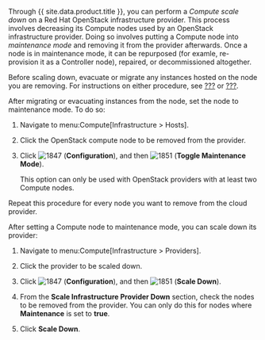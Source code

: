 Through {{ site.data.product.title }}, you can perform a *Compute scale down* on a Red
Hat OpenStack infrastructure provider. This process involves decreasing
its Compute nodes used by an OpenStack infrastructure provider. Doing so
involves putting a Compute node into *maintenance mode* and removing it
from the provider afterwards. Once a node is in maintenance mode, it can
be repurposed (for examle, re-provision it as a Controller node),
repaired, or decommissioned altogether.

Before scaling down, evacuate or migrate any instances hosted on the
node you are removing. For instructions on either procedure, see
[???](#_to_live_migrate_an_instance) or
[???](#_to_evacuate_an_instance).

After migrating or evacuating instances from the node, set the node to
maintenance mode. To do so:

1.  Navigate to menu:Compute\[Infrastructure \> Hosts\].

2.  Click the OpenStack compute node to be removed from the provider.

3.  Click ![1847](../images/1847.png) (**Configuration**), and then
    ![1851](../images/1851.png) (**Toggle Maintenance Mode**).

    <div class="note">

    This option can only be used with OpenStack providers with at least
    two Compute nodes.

    </div>

Repeat this procedure for every node you want to remove from the cloud
provider.

After setting a Compute node to maintenance mode, you can scale down its
provider:

1.  Navigate to menu:Compute\[Infrastructure \> Providers\].

2.  Click the provider to be scaled down.

3.  Click ![1847](../images/1847.png) (**Configuration**), and then
    ![1851](../images/1851.png) (**Scale Down**).

4.  From the **Scale Infrastructure Provider Down** section, check the
    nodes to be removed from the provider. You can only do this for
    nodes where **Maintenance** is set to **true**.

5.  Click **Scale Down**.
